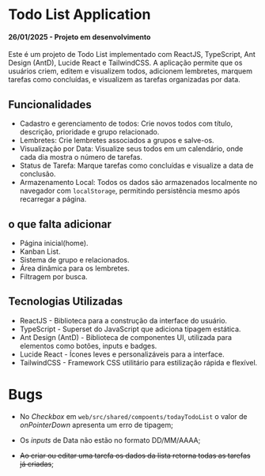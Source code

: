 # Todo List Application

#### 26/01/2025 - Projeto em desenvolvimento

Este é um projeto de Todo List implementado com ReactJS, TypeScript, Ant Design (AntD), Lucide React e TailwindCSS. A aplicação permite que os usuários criem, editem e visualizem todos, adicionem lembretes, marquem tarefas como concluídas, e visualizem as tarefas organizadas por data.

## Funcionalidades

- Cadastro e gerenciamento de todos: Crie novos todos com título, descrição, prioridade e grupo relacionado.
- Lembretes: Crie lembretes associados a grupos e salve-os.
- Visualização por Data: Visualize seus todos em um calendário, onde cada dia mostra o número de tarefas.
- Status de Tarefa: Marque tarefas como concluídas e visualize a data de conclusão.
- Armazenamento Local: Todos os dados são armazenados localmente no navegador com `localStorage`, permitindo persistência mesmo após recarregar a página.

## o que falta adicionar

- Página inicial(home).
- Kanban List.
- Sistema de grupo e relacionados.
- Área dinâmica para os lembretes.
- Filtragem por busca.

## Tecnologias Utilizadas

- ReactJS - Biblioteca para a construção da interface do usuário.
- TypeScript - Superset do JavaScript que adiciona tipagem estática.
- Ant Design (AntD) - Biblioteca de componentes UI, utilizada para elementos como botões, inputs e badges.
- Lucide React - Ícones leves e personalizáveis para a interface.
- TailwindCSS - Framework CSS utilitário para estilização rápida e flexível.

#

# Bugs

- No _Checkbox_ em `web/src/shared/compoents/todayTodoList` o valor de _onPointerDown_ apresenta um erro de tipagem;

- Os _inputs_ de Data não estão no formato DD/MM/AAAA;

- ~~Ao criar ou editar uma tarefa os dados da lista retorna todas as tarefas já criadas~~;

